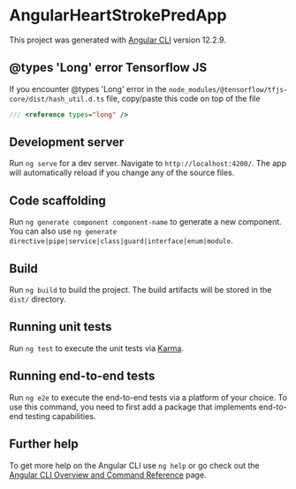 # AngularHeartStrokePredApp

This project was generated with [Angular CLI](https://github.com/angular/angular-cli) version 12.2.9.

## @types 'Long' error Tensorflow JS

If you encounter @types 'Long' error in the <code>node_modules/@tensorflow/tfjs-core/dist/hash_util.d.ts</code> file, copy/paste this code on top of the file
```javascript
/// <reference types="long" />
```

## Development server

Run `ng serve` for a dev server. Navigate to `http://localhost:4200/`. The app will automatically reload if you change any of the source files.

## Code scaffolding

Run `ng generate component component-name` to generate a new component. You can also use `ng generate directive|pipe|service|class|guard|interface|enum|module`.

## Build

Run `ng build` to build the project. The build artifacts will be stored in the `dist/` directory.

## Running unit tests

Run `ng test` to execute the unit tests via [Karma](https://karma-runner.github.io).

## Running end-to-end tests

Run `ng e2e` to execute the end-to-end tests via a platform of your choice. To use this command, you need to first add a package that implements end-to-end testing capabilities.

## Further help

To get more help on the Angular CLI use `ng help` or go check out the [Angular CLI Overview and Command Reference](https://angular.io/cli) page.
